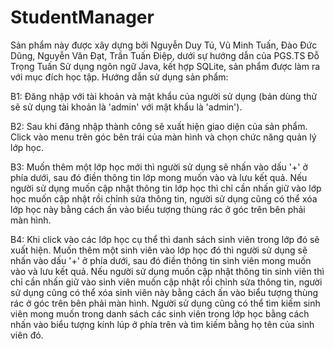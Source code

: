 # StudentManager
Sản phẩm này được xây dựng bởi Nguyễn Duy Tú, Vũ Minh Tuấn, Đào Đức Dũng, Nguyễn Văn Đạt, Trần Tuấn Điệp,
dưới sự hướng dẫn của PGS.TS Đỗ Trọng Tuấn
Sử dụng ngôn ngữ Java, kết hợp SQLite, sản phẩm được làm ra với mục đích học tập.
Hướng dẫn sử dụng sản phẩm:

B1: Đăng nhập với tài khoản và mật khẩu của người sử dụng (bản dùng thử sẽ sử dụng tài khoản là 'admin' với 
mật khẩu là 'admin').

B2: Sau khi đăng nhập thành công sẽ xuất hiện giao diện của sản phẩm. Click vào menu trên góc bên trái 
của màn hình và chọn chức năng quản lý lớp học.

B3: Muốn thêm một lớp học mới thì người sử dụng sẽ nhấn vào dấu '+' ở phía dưới, sau đó điền thông tin lớp 
mong muốn vào và lưu kết quả. Nếu người sử dụng muốn cập nhật thông tin lớp học thì chỉ cần nhấn giữ vào lớp 
học muốn cập nhật rồi chỉnh sửa thông tin, người sử dụng cũng có thể xóa lớp học này bằng cách ấn vào biểu 
tượng thùng rác ở góc trên bên phải màn hình. 

B4: Khi click vào các lớp học cụ thể thì danh sách sinh viên trong lớp đó sẽ xuất hiện. Muốn thêm một sinh 
viên vào lớp học đó thì người sử dụng sẽ nhấn vào dấu '+' ở phía dưới, sau đó điền thông tin sinh viên mong
muốn vào và lưu kết quả. Nếu người sử dụng muốn cập nhật thông tin sinh viên thì chỉ cần nhấn giữ vào sinh 
viên muốn cập nhật rồi chỉnh sửa thông tin, người sử dụng cũng có thể xóa sinh viên này bằng cách ấn vào biểu 
tượng thùng rác ở góc trên bên phải màn hình. Người sử dụng cũng có thể tìm kiếm sinh viên mong muốn trong 
danh sách các sinh viên trong lớp học bằng cách nhấn vào biểu tượng kính lúp ở phía trên và tìm kiếm bằng 
họ tên của sinh viên đó.